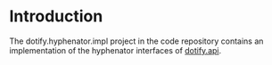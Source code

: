 # Introduction #
The dotify.hyphenator.impl project in the code repository contains an implementation of the hyphenator interfaces of [dotify.api](DotifyAPI.md).